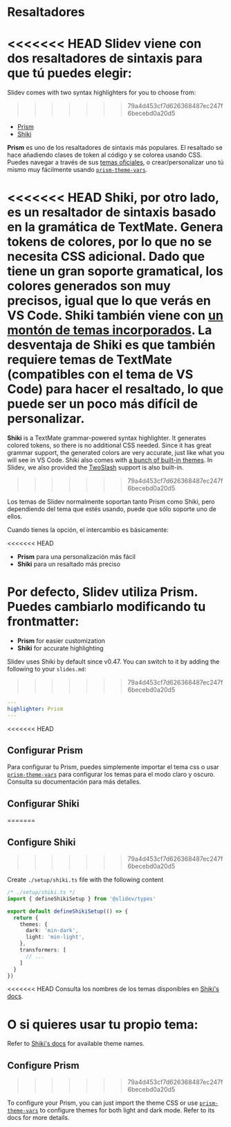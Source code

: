 # Resaltadores

<<<<<<< HEAD
Slidev viene con dos resaltadores de sintaxis para que tú puedes elegir:
=======
Slidev comes with two syntax highlighters for you to choose from:
>>>>>>> 79a4d453cf7d626368487ec247f6becebd0a20d5

- [Prism](https://prismjs.com/)
- [Shiki](https://github.com/shikijs/shiki)

**Prism** es uno de los resaltadores de sintaxis más populares. El resaltado se hace añadiendo clases de token al código y se colorea usando CSS. Puedes navegar a través de sus [temas oficiales](https://github.com/PrismJS/prism-themes), o crear/personalizar uno tú mismo muy fácilmente usando [`prism-theme-vars`](https://github.com/antfu/prism-theme-vars).

<<<<<<< HEAD
**Shiki**, por otro lado, es un resaltador de sintaxis basado en la gramática de TextMate. Genera tokens de colores, por lo que no se necesita CSS adicional. Dado que tiene un gran soporte gramatical, los colores generados son muy precisos, igual que lo que verás en VS Code. Shiki también viene con [un montón de temas incorporados](https://github.com/shikijs/shiki/blob/master/docs/themes.md). La desventaja de Shiki es que también requiere temas de TextMate (compatibles con el tema de VS Code) para hacer el resaltado, lo que puede ser un poco más difícil de personalizar.
=======
**Shiki** is a TextMate grammar-powered syntax highlighter. It generates colored tokens, so there is no additional CSS needed. Since it has great grammar support, the generated colors are very accurate, just like what you will see in VS Code. Shiki also comes with [a bunch of built-in themes](https://shiki.style/themes). In Slidev, we also provided the [TwoSlash](#twoslash-integration) support is also built-in.
>>>>>>> 79a4d453cf7d626368487ec247f6becebd0a20d5

Los temas de Slidev normalmente soportan tanto Prism como Shiki, pero dependiendo del tema que estés usando, puede que sólo soporte uno de ellos.

Cuando tienes la opción, el intercambio es básicamente:

<<<<<<< HEAD
- **Prism** para una personalización más fácil
- **Shiki** para un resaltado más preciso

Por defecto, Slidev utiliza Prism. Puedes cambiarlo modificando tu frontmatter:
=======
- **Prism** for easier customization
- **Shiki** for accurate highlighting

Slidev uses Shiki by default since v0.47. You can switch to it by adding the following to your `slides.md`:
>>>>>>> 79a4d453cf7d626368487ec247f6becebd0a20d5

```yaml
---
highlighter: Prism
---
```

<<<<<<< HEAD
## Configurar Prism

Para configurar tu Prism, puedes simplemente importar el tema css o usar [`prism-theme-vars`](https://github.com/antfu/prism-theme-vars) para configurar los temas para el modo claro y oscuro. Consulta su documentación para más detalles.

## Configurar Shiki
=======
## Configure Shiki
>>>>>>> 79a4d453cf7d626368487ec247f6becebd0a20d5

<Environment type="node" />

Create `./setup/shiki.ts` file with the following content

```ts
/* ./setup/shiki.ts */
import { defineShikiSetup } from '@slidev/types'

export default defineShikiSetup(() => {
  return {
    themes: {
      dark: 'min-dark',
      light: 'min-light',
    },
    transformers: [
      // ...
    ]
  }
})
```

<<<<<<< HEAD
Consulta los nombres de los temas disponibles en [Shiki's docs](https://github.com/shikijs/shiki/blob/master/docs/themes.md#all-themes).

O si quieres usar tu propio tema:
=======
Refer to [Shiki's docs](https://shiki.style) for available theme names.

## Configure Prism
>>>>>>> 79a4d453cf7d626368487ec247f6becebd0a20d5

To configure your Prism, you can just import the theme CSS or use [`prism-theme-vars`](https://github.com/antfu/prism-theme-vars) to configure themes for both light and dark mode. Refer to its docs for more details.
